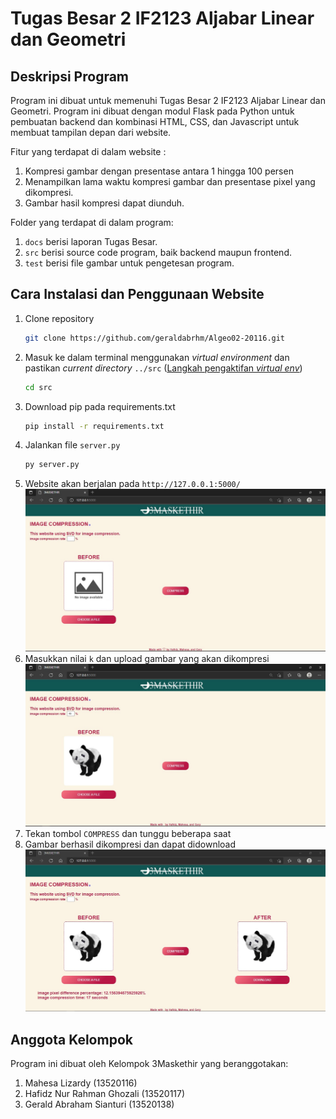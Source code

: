 # Tugas Besar 2 IF2123 Aljabar Linear dan Geometri 

## Deskripsi Program
Program ini dibuat untuk memenuhi Tugas Besar 2 IF2123 Aljabar Linear dan Geometri. Program ini dibuat dengan modul Flask pada Python untuk pembuatan backend dan kombinasi HTML, CSS, dan Javascript untuk membuat tampilan depan dari website. 

Fitur yang terdapat di dalam website :
1. Kompresi gambar dengan presentase antara 1 hingga 100 persen
2. Menampilkan lama waktu kompresi gambar dan presentase pixel yang dikompresi.
3. Gambar hasil kompresi dapat diunduh.

Folder yang terdapat di dalam program:
1. `docs` berisi laporan Tugas Besar.
2. `src` berisi source code program, baik backend maupun frontend.
3. `test` berisi file gambar untuk pengetesan program.

## Cara Instalasi dan Penggunaan Website
1. Clone repository
    ```bash
    git clone https://github.com/geraldabrhm/Algeo02-20116.git
    ```
2. Masuk ke dalam terminal menggunakan _virtual environment_ dan pastikan _current directory_  `../src` ([Langkah pengaktifan _virtual env_](https://code.visualstudio.com/docs/python/environments))
    ```bash
    cd src
    ```
3. Download pip pada requirements.txt
    ```bash
    pip install -r requirements.txt
    ```
4. Jalankan file `server.py`
    ```bash
    py server.py
    ```
5. Website akan berjalan pada `http://127.0.0.1:5000/`
![hompage](./src/static/Image/landingpage.jpg?raw=true)
6. Masukkan nilai `k` dan upload gambar yang akan dikompresi
![uploadImage](./src/static/Image/uploadImage.jpg?raw=true)
7. Tekan tombol `COMPRESS` dan tunggu beberapa saat
8. Gambar berhasil dikompresi dan dapat didownload
![hasilKompresi](./src/static/Image/hasilKompresi.jpg?raw=true)

## Anggota Kelompok
Program ini dibuat oleh Kelompok 3Maskethir yang beranggotakan:
1. Mahesa Lizardy (13520116)
2. Hafidz Nur Rahman Ghozali (13520117)
3. Gerald Abraham Sianturi (13520138)
